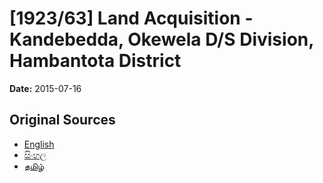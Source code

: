 # [1923/63] Land Acquisition - Kandebedda, Okewela D/S Division, Hambantota District

**Date:** 2015-07-16

## Original Sources

- [English](https://documents.gov.lk/view/extra-gazettes/2015/7/1923-63_E.pdf)
- [සිංහල](https://documents.gov.lk/view/extra-gazettes/2015/7/1923-63_S.pdf)
- [தமிழ்](https://documents.gov.lk/view/extra-gazettes/2015/7/1923-63_T.pdf)
